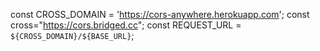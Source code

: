 const CROSS_DOMAIN = 'https://cors-anywhere.herokuapp.com';
const cross="https://cors.bridged.cc";
const REQUEST_URL = `${CROSS_DOMAIN}/${BASE_URL}`;